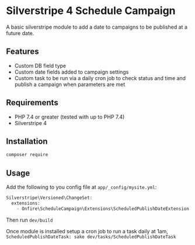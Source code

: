 # Silverstripe 4 Schedule Campaign
A basic silverstripe module to add a date to campaigns to be published at a future date.

## Features
* Custom DB field type
* Custom date fields added to campaign settings
* Custom task to be run via a daily cron job to check status and time and publish a campaign when parameters are met

## Requirements
* PHP 7.4 or greater (tested with up to PHP 7.4)
* Silverstripe 4

## Installation
```bash
composer require
```

## Usage
Add the following to you config file at `app/_config/mysite.yml`:
```php
Silverstripe\Versioned\ChangeSet:
  extensions:
    - Onfire\ScheduleCampaign\Extensions\ScheduledPublishDateExtension
```

Then run `dev/build`

Once module is installed setup a cron job to run a task daily at 1am, `ScheduledPublishDateTask: sake dev/tasks/ScheduledPublishDateTask`
